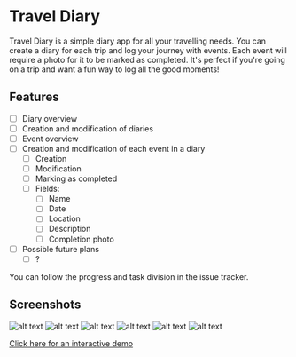 # Travel Diary

Travel Diary is a simple diary app for all your travelling needs. You can create a diary for each trip and log your journey with events. Each event will require a photo for it to be marked as completed. It's perfect if you're going on a trip and want a fun way to log all the good moments!

## Features

- [ ] Diary overview
- [ ] Creation and modification of diaries
- [ ] Event overview
- [ ] Creation and modification of each event in a diary
  - [ ] Creation
  - [ ] Modification
  - [ ] Marking as completed
  - [ ] Fields:
    - [ ] Name
    - [ ] Date
    - [ ] Location
    - [ ] Description
    - [ ] Completion photo
- [ ] Possible future plans
  - [ ] ?

You can follow the progress and task division in the issue tracker.

## Screenshots

![alt text](docs/screenshots/diary_overview.png "Diary overview")
![alt text](docs/screenshots/add_diary.png "Adding a new diary")
![alt text](docs/screenshots/event_overview.png "Event overview")
![alt text](docs/screenshots/event_creation.png "Event creation")
![alt text](docs/screenshots/event_overview_after_creation.png "Event overview after creation")
![alt text](docs/screenshots/on_completion.png "On completion")

[Click here for an interactive demo](https://balsamiq.cloud/sx17gu0/ptf5npm/r2278?f=N4IgUiBcCMA0IDkpxAYWfAMhkAhHAsjgFo4DSUA2gLoC%2BQA%3D)
